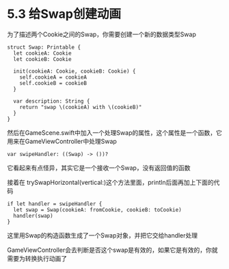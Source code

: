 # 5.3 给Swap创建动画

为了描述两个Cookie之间的Swap，你需要创建一个新的数据类型Swap

```
struct Swap: Printable {
  let cookieA: Cookie
  let cookieB: Cookie

  init(cookieA: Cookie, cookieB: Cookie) {
    self.cookieA = cookieA
    self.cookieB = cookieB
  }

  var description: String {
    return "swap \(cookieA) with \(cookieB)"
  }
}
```

然后在GameScene.swift中加入一个处理Swap的属性，这个属性是一个函数，它用来在GameViewController中处理Swap

```
var swipeHandler: ((Swap) -> ())?
```
它看起来有点怪异，其实它是一个接收一个Swap，没有返回值的函数

接着在 trySwapHorizontal(vertical:)这个方法里面，println后面再加上下面的代码

```
if let handler = swipeHandler {
  let swap = Swap(cookieA: fromCookie, cookieB: toCookie)
  handler(swap)
}
```

这里用Swap的构造函数生成了一个Swap对象，并把它交给handler处理

GameViewController会去判断是否这个swap是有效的，如果它是有效的，你就需要为转换执行动画了
